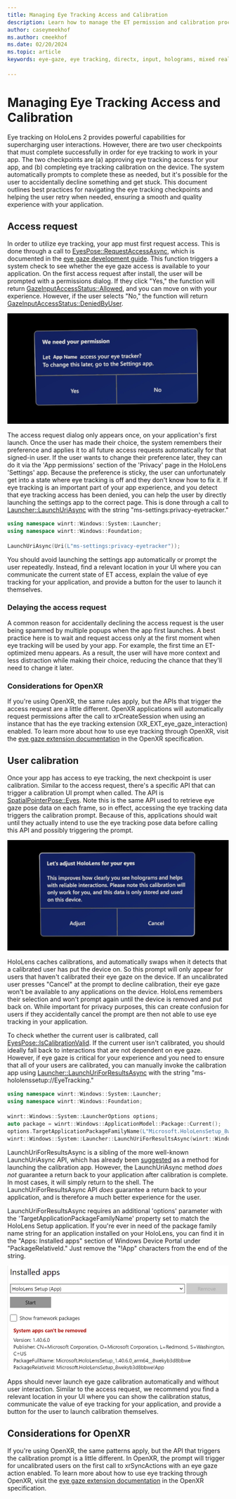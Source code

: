 ```yaml
---
title: Managing Eye Tracking Access and Calibration
description: Learn how to manage the ET permission and calibration process for users on HoloLens 2. This document includes a description of the steps involved, best practices for how to make the experience as smooth as possible, and explicit recommended API guidance on how to manually launch the calibration prompt for your user if needed.
author: caseymeekhof
ms.author: cmeekhof
ms.date: 02/20/2024
ms.topic: article
keywords: eye-gaze, eye tracking, directx, input, holograms, mixed reality headset, windows mixed reality headset, virtual reality headset

---
```


# Managing Eye Tracking Access and Calibration
Eye tracking on HoloLens 2 provides powerful capabilities for supercharging user interactions. However, there are two user checkpoints that must complete successfully in order for eye tracking to work in your app. The two checkpoints are (a) approving eye tracking access for your app, and (b) completing eye tracking calibration on the device. The system automatically prompts to complete these as needed, but it's possible for the user to accidentally decline something and get stuck. This document outlines best practices for navigating the eye tracking checkpoints and helping the user retry when needed, ensuring a smooth and quality experience with your application.

## Access request
In order to utilize eye tracking, your app must first request access. This is done through a call to [EyesPose::RequestAccessAsync](/uwp/api/windows.perception.people.eyespose.requestaccessasync#Windows_Perception_People_EyesPose_RequestAccessAsync), which is  documented in the [eye gaze development guide](../native/gaze-in-directx.md#requesting-access-to-eye-gaze-input). This function triggers a system check to see whether the eye gaze access is available to your application. On the first access request after install, the user will be prompted with a permissions dialog. If they click "Yes," the function will return [GazeInputAccessStatus::Allowed](/uwp/api/windows.ui.input.gazeinputaccessstatus), and you can move on with your experience. However, if the user selects "No," the function will return [GazeInputAccessStatus::DeniedByUser](/uwp/api/windows.ui.input.gazeinputaccessstatus).

![Image of the HoloLens 2 ET permissions dialog](images/gaze-access-request.jpg)

The access request dialog only appears once, on your application's first launch. Once the user has made their choice, the system remembers their preference and applies it to all future access requests automatically for that signed-in user. If the user wants to change their preference later, they can do it via the 'App permissions' section of the 'Privacy' page in the HoloLens 'Settings' app. Because the preference is sticky, the user can unfortunately get into a state where eye tracking is off and they don't know how to fix it. If eye tracking is an important part of your app experience, and you detect that eye tracking access has been denied, you can help the user by directly launching the settings app to the correct page. This is done through a call to [Launcher::LaunchUriAsync](/uwp/api/windows.system.launcher.launchuriasync) with the string "ms-settings:privacy-eyetracker."

```cpp
using namespace winrt::Windows::System::Launcher;
using namespace winrt::Windows::Foundation;

LaunchUriAsync(Uri(L"ms-settings:privacy-eyetracker"));
```

You should avoid launching the settings app automatically or prompt the user repeatedly. Instead, find a relevant location in your UI where you can communicate the current state of ET access, explain the value of eye tracking for your application, and provide a button for the user to launch it themselves.

### Delaying the access request
A common reason for accidentally declining the access request is the user being spammed by multiple popups when the app first launches. A best practice here is to wait and request access only at the first moment when eye tracking will be used by your app. For example, the first time an ET-optimized menu appears. As a result, the user will have more context and less distraction while making their choice, reducing the chance that they'll need to change it later.

### Considerations for OpenXR
If you're using OpenXR, the same rules apply, but the APIs that trigger the access request are a little different. OpenXR applications will automatically request permissions after the call to xrCreateSession when using an instance that has the eye tracking extension (XR_EXT_eye_gaze_interaction) enabled. To learn more about how to use eye tracking through OpenXR, visit the [eye gaze extension documentation](https://registry.khronos.org/OpenXR/specs/1.0/html/xrspec.html#XR_EXT_eye_gaze_interaction) in the OpenXR specification.

## User calibration
Once your app has access to eye tracking, the next checkpoint is user calibration. Similar to the access request, there's a specific API that can trigger a calibration UI prompt when called. The API is [SpatialPointerPose::Eyes](/uwp/api/windows.ui.input.spatial.spatialpointerpose.eyes). Note this is the same API used to retrieve eye gaze pose data on each frame, so in effect, accessing the eye tracking data triggers the calibration prompt. Because of this, applications should wait until they actually intend to use the eye tracking pose data before calling this API and possibly triggering the prompt.

![Image of the HoloLens 2 ET calibration prompt](images/gaze-calibration-prompt.jpg)

HoloLens caches calibrations, and automatically swaps when it detects that a calibrated user has put the device on. So this prompt will only appear for users that haven't calibrated their eye gaze on the device. If an uncalibrated user presses "Cancel" at the prompt to decline calibration, their eye gaze won't be available to any applications on the device. HoloLens remembers their selection and won't prompt again until the device is removed and put back on. While important for privacy purposes, this can create confusion for users if they accidentally cancel the prompt are then not able to use eye tracking in your application.

To check whether the current user is calibrated, call [EyesPose::IsCalibrationValid](/uwp/api/windows.perception.people.eyespose.iscalibrationvalid#Windows_Perception_People_EyesPose_IsCalibrationValid). If the current user isn't calibrated, you should ideally fall back to interactions that are not dependent on eye gaze. However, if eye gaze is critical for your experience and you need to ensure that all of your users are calibrated, you can manually invoke the calibration app using [Launcher::LaunchUriForResultsAsync](/uwp/api/windows.system.launcher.launchuriforresultsasync) with the string "ms-hololenssetup://EyeTracking."

```cpp
using namespace winrt::Windows::System::Launcher;
using namespace winrt::Windows::Foundation;

winrt::Windows::System::LauncherOptions options;
auto package = winrt::Windows::ApplicationModel::Package::Current();
options.TargetApplicationPackageFamilyName(L"Microsoft.HoloLensSetup_8wekyb3d8bbwe");
winrt::Windows::System::Launcher::LaunchUriForResultsAsync(winrt::Windows::Foundation::Uri(L"ms-hololenssetup://EyeTracking"), options);
```

LaunchUriForResultsAsync is a sibling of the more well-known LaunchUriAsync API, which has already been [suggested](https://stackoverflow.com/questions/56877610/can-i-trigger-the-hololens-calibration-sequence-from-inside-my-application/57051643#57051643) as a method for launching the calibration app. However, the LaunchUriAsync method *does not* guarantee a return back to your application after calibration is complete. In most cases, it will simply return to the shell. The LaunchUriForResultsAsync API *does* guarantee a return back to your application, and is therefore a much better experience for the user.

LaunchUriForResultsAsync requires an additional 'options' parameter with the 'TargetApplicationPackageFamilyName' property set to match the HoloLens Setup application. If you're ever in need of the package family name string for an application installed on your HoloLens, you can find it in the "Apps: Installed apps" section of Windows Device Portal under "PackageRelativeId." Just remove the "!App" characters from the end of the string.

![Image of a portion of the installed apps page in the Windows Device Portsl](images/wdp-app-name.jpg)

Apps should never launch eye gaze calibration automatically and without user interaction. Similar to the access request, we recommend you find a relevant location in your UI where you can show the calibration status, communicate the value of eye tracking for your application, and provide a button for the user to launch calibration themselves.

## Considerations for OpenXR
If you're using OpenXR, the same patterns apply, but the API that triggers the calibration prompt is a little different. In OpenXR, the prompt will trigger for uncalibrated users on the first call to xrSyncActions with an eye gaze action enabled. To learn more about how to use eye tracking through OpenXR, visit the [eye gaze extension documentation](https://registry.khronos.org/OpenXR/specs/1.0/html/xrspec.html#XR_EXT_eye_gaze_interaction) in the OpenXR specification.